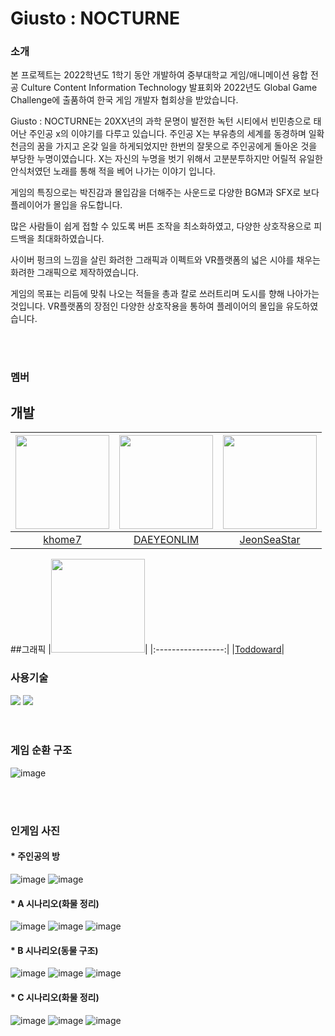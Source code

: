 # Giusto : NOCTURNE

### 소개
본 프로젝트는 2022학년도 1학기 동안 개발하여 중부대학교 게임/애니메이션 융합 전공 Culture Content Information Technology 발표회와 2022년도 Global Game Challenge에 출품하여 한국 게임 개발자 협회상을 받았습니다.

Giusto : NOCTURNE는 20XX년의 과학 문명이 발전한 녹턴 시티에서 빈민층으로 태어난 주인공 x의 이야기를 다루고 있습니다.
주인공 X는 부유층의 세계를 동경하며 일확천금의 꿈을 가지고 온갖 일을 하게되었지만 한번의 잘못으로 주인공에게 돌아온 것을 부당한 누명이였습니다.
X는 자신의 누명을 벗기 위해서 고분분투하지만 어릴적 유일한 안식처였던 노래를 통해 적을 베어 나가는 이야기 입니다.

게임의 특징으로는 박진감과 몰입감을 더해주는 사운드로 다양한 BGM과 SFX로 보다 플레이어가 몰입을 유도합니다.

많은 사람들이 쉽게 접할 수 있도록 버튼 조작을 최소화하였고, 다양한 상호작용으로 피드백을 최대화하였습니다.

사이버 펑크의 느낌을 살린 화려한 그래픽과 이펙트와 VR플랫폼의 넓은 시야를 채우는 화려한 그래픽으로 제작하였습니다.

게임의 목표는 리듬에 맞춰 나오는 적들을 총과 칼로 쓰러트리며 도시를 향해 나아가는 것입니다.
VR플랫폼의 장점인 다양한 상호작용을 통하여 플레이어의 몰입을 유도하였습니다.


<br/>
<br/>

### 멤버


## 개발
|<img src="https://github.com/baegichan/CCIT_SYNDROME/assets/88014706/7fefe5f4-2440-4e46-9e1a-3703bf2fc743" width="150" height="150"/>|<img src="https://github.com/baegichan/CCIT_SYNDROME/assets/88014706/4e62b4cc-7b95-41cc-9d0b-93fedb55395b" width="150" height="150"/>|<img src="https://github.com/JeonSeaStar/Empathy--VR-2Team/assets/88014706/de0481a2-cad9-492f-b6ff-4b3c14bef2c6" width="150" height="150"/>|
|:-----------------:|:-----------------:|:-----------------:|
|[khome7](https://github.com/khome7)|[DAEYEONLIM](https://github.com/DAEYEONLIM)|[JeonSeaStar](https://github.com/JeonSeaStar?tab=followers)|

##그래픽
|<img src="https://github.com/JeonSeaStar/Empathy--VR-2Team/assets/88014706/c94f056f-c4a2-4f56-a21b-57c6da366f3f" width="150" height="150"/>|
|:-----------------:|
|[Toddoward](https://github.com/Toddoward)|


### 사용기술
<div>
<img src="https://img.shields.io/badge/Unity-000000?style=flat-square&logo=Unity&logoColor=white"/>
<img src="https://img.shields.io/badge/C Sharp-239120?style=flat-square&logo=CSharp&logoColor=white"/>
</div>
 
<br/>
<br/>

### 게임 순환 구조
![image](https://github.com/JeonSeaStar/Empathy--VR-2Team/assets/88014706/1a699e78-7327-4c27-b8f7-f51adc2d9d1c)

<br/>
<br/>


### 인게임 사진
#### * 주인공의 방
![image](https://github.com/JeonSeaStar/Empathy--VR-2Team/assets/88014706/5601fa9f-bac6-4b23-9c41-c222b9c976bf)
![image](https://github.com/JeonSeaStar/Empathy--VR-2Team/assets/88014706/65d5432a-8453-4c36-8f59-851d999c2bcc)

#### * A 시나리오(화물 정리)
![image](https://github.com/JeonSeaStar/Empathy--VR-2Team/assets/88014706/33b03e0c-9425-4c5f-bde7-c394e007a3fd)
![image](https://github.com/JeonSeaStar/Empathy--VR-2Team/assets/88014706/59d01b68-2cdc-450d-b297-9134aa32c62f)
![image](https://github.com/JeonSeaStar/Empathy--VR-2Team/assets/88014706/c7c9d385-9600-418d-9185-768c26c2d8ee)

#### * B 시나리오(동물 구조)
![image](https://github.com/JeonSeaStar/Empathy--VR-2Team/assets/88014706/b44d01f2-ecb0-4896-bc09-f6f88ea2b6c6)
![image](https://github.com/JeonSeaStar/Empathy--VR-2Team/assets/88014706/e43b88e9-e842-40ef-b7d1-9e0a49adc851)
![image](https://github.com/JeonSeaStar/Empathy--VR-2Team/assets/88014706/cfbc6849-d431-469c-b5f0-94a0e7e629f0)

#### * C 시나리오(화물 정리)
![image](https://github.com/JeonSeaStar/Empathy--VR-2Team/assets/88014706/f05707d9-503f-47d5-bea4-af49d70df176)
![image](https://github.com/JeonSeaStar/Empathy--VR-2Team/assets/88014706/f986e412-63c5-49f7-99cb-b1fa89e7e91c)
![image](https://github.com/JeonSeaStar/Empathy--VR-2Team/assets/88014706/d0ecbc35-85c7-439a-9714-f34d878c27b1)

<br/> 
